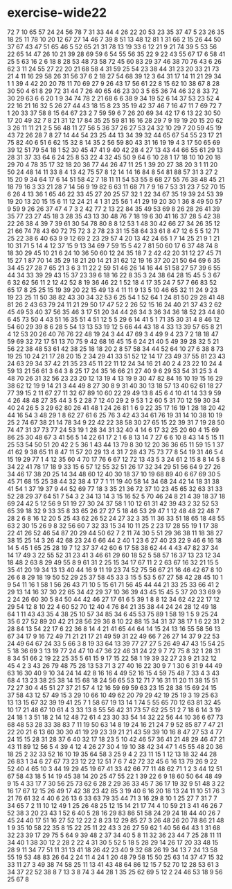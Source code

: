 # exercise-wide22
72
7
10
65
57
24
24
56
78
7
31
33
44
4
26
22
20
53
23
35
37
47
5
23
26
35
18
25
11
78
10
20
12
67
27
14
46
7
39
8
51
13
48
12
81
1
31
66
2
15
26
44
50
37
67
43
47
51
65
46
5
52
65
21
31
78
13
19
33
6
12
21
9
21
74
39
5
53
56
22
65
14
47
26
10
21
39
28
69
59
6
54
55
56
35
22
9
22
43
55
67
17
6
58
41
25
5
63
16
2
6
18
8
28
53
48
73
58
72
45
60
83
29
37
46
38
70
76
43
6
26
62
3
11
24
55
27
22
20
21
68
58
4
31
59
25
54
23
38
44
31
23
20
33
21
73
21
4
11
16
29
58
26
31
56
37
6
2
18
27
54
68
39
12
3
64
31
17
14
11
21
29
34
1
1
39
4
42
20
20
78
11
70
69
27
9
26
43
17
56
61
22
8
15
62
10
38
67
8
28
30
50
4
61
8
29
72
31
44
7
26
40
65
46
23
30
3
5
65
36
74
46
32
8
33
72
30
29
63
6
6
20
1
9
34
74
78
2
21
68
6
6
38
9
34
19
52
6
14
37
53
23
52
4
22
16
21
16
32
5
26
27
44
43
18
15
8
23
35
19
42
37
46
7
16
47
11
7
69
72
7
1
20
33
37
58
8
15
64
67
23
2
7
59
59
6
7
26
20
69
34
42
17
6
13
22
30
50
17
20
49
32
7
8
21
31
12
17
84
35
25
59
81
16
16
28
29
7
9
19
19
20
15
20
62
3
26
11
11
21
2
5
56
48
11
27
56
5
36
37
26
27
53
24
32
10
29
7
20
59
45
19
43
72
26
28
7
8
27
14
44
54
23
25
44
13
34
39
32
44
65
67
54
55
23
17
21
75
82
40
6
51
6
62
15
32
8
14
35
2
56
59
80
43
31
16
19
19
4
3
17
50
65
69
39
12
51
79
54
18
1
52
30
45
47
41
9
40
42
28
4
27
13
43
44
66
55
61
29
13
28
31
37
33
64
6
24
25
8
53
22
4
32
45
50
9
64
6
10
28
1
17
18
10
10
20
18
29
70
4
78
35
17
32
18
20
36
77
44
26
47
11
25
1
39
20
27
38
20
3
1
11
20
50
24
48
14
11
33
8
4
13
42
75
57
8
12
14
14
16
84
8
54
81
88
57
31
3
27
2
15
20
9
34
64
17
6
14
51
58
42
7
18
11
11
54
53
55
8
68
27
55
76
38
48
45
21
18
79
16
3
33
21
28
7
14
56
9
19
82
6
63
11
68
71
7
9
16
7
53
31
23
7
52
70
15
6
26
4
13
36
1
65
46
22
33
45
27
20
25
57
32
1
22
34
67
35
19
39
24
53
39
19
20
13
20
15
15
6
11
12
24
21
4
1
31
25
56
1
41
29
19
20
30
1
36
8
49
50
57
9
59
9
26
26
37
47
4
7
3
2
42
77
2
13
22
84
35
49
53
69
8
26
28
26
41
39
35
77
23
27
45
18
3
28
35
43
13
30
48
76
7
18
19
6
30
41
16
37
28
5
42
38
22
26
38
4
39
7
39
61
30
54
78
80
8
8
12
53
1
48
30
42
66
27
34
26
35
12
21
66
74
78
43
60
72
75
72
3
2
78
23
31
15
58
64
33
61
8
47
12
6
5
5
12
71
25
22
38
6
40
63
9
9
12
69
2
23
29
57
4
20
13
42
24
65
1
7
14
25
21
9
1
21
10
31
71
5
14
4
12
37
15
9
13
34
69
7
59
15
5
42
7
81
50
60
17
6
37
48
74
8
18
30
29
45
10
21
6
24
10
36
50
60
12
24
35
18
7
2
42
42
20
31
12
27
45
71
15
27
1
87
70
14
35
29
18
21
20
14
21
31
62
12
19
16
37
20
21
50
64
69
6
35
34
45
27
28
7
65
21
3
6
3
11
22
2
59
51
46
26
14
16
44
51
58
27
57
39
6
55
44
34
33
39
29
43
15
37
23
39
6
18
16
22
8
35
3
24
38
64
28
15
45
5
3
67
6
32
62
56
11
2
12
42
52
8
19
36
46
22
1
52
18
4
17
35
24
7
57
7
66
83
52
65
17
8
25
25
15
19
39
20
22
15
49
13
4
11
11
9
13
5
10
46
65
32
11
24
9
23
19
23
25
11
50
38
82
43
30
34
32
53
6
25
54
1
52
64
1
24
81
50
29
28
41
48
81
26
2
43
63
79
24
11
21
29
50
17
47
52
2
26
52
15
16
24
40
21
37
43
2
62
45
49
53
40
37
56
35
46
3
17
51
20
34
44
26
34
3
36
34
36
18
52
23
44
80
6
45
73
50
4
43
51
16
35
51
4
51
12
5
5
29
6
14
41
5
1
71
35
30
31
4
8
46
12
54
60
29
39
8
6
28
5
54
13
13
53
19
12
5
66
44
43
18
4
33
13
39
57
65
8
21
4
12
53
20
26
40
76
76
22
48
19
24
3
44
47
69
3
4
49
9
4
23
7
2
18
18
47
59
69
32
72
17
51
13
70
75
9
42
68
16
45
15
6
24
21
40
5
49
39
28
32
5
21
56
22
38
48
53
61
42
38
25
18
18
20
2
8
57
58
34
44
52
64
10
27
6
38
8
73
19
25
10
24
21
17
28
20
15
2
34
29
41
33
51
52
12
14
17
23
49
37
55
81
23
43
24
63
29
34
37
42
21
35
23
45
11
22
11
12
24
34
16
21
40
2
4
23
22
10
24
4
59
13
21
56
61
3
64
3
8
25
17
24
35
16
66
21
27
40
9
6
29
53
54
31
25
3
4
48
70
26
31
32
56
23
23
20
12
13
19
4
13
19
9
30
47
82
84
16
10
19
15
16
29
38
62
12
19
9
14
21
3
44
49
8
27
30
8
9
31
40
30
13
18
57
13
40
62
61
18
27
77
39
15
2
11
67
27
11
32
67
89
10
60
22
29
49
13
8
45
6
4
10
41
14
33
9
59
4
26
48
48
27
35
44
3
5
2
28
7
12
40
29
2
9
53
1
2
60
5
31
70
12
59
30
34
40
24
26
5
3
29
62
80
26
41
48
1
24
26
81
1
6
9
22
35
17
16
19
1
28
18
20
42
44
16
54
3
48
29
1
8
62
27
61
6
25
76
3
42
43
34
61
76
19
31
14
10
38
10
19
25
2
74
67
38
21
14
78
34
9
22
42
22
38
58
30
27
65
15
22
39
31
7
19
28
50
74
47
31
37
73
77
24
53
19
1
28
34
31
32
40
4
14
6
17
32
25
20
60
4
15
69
86
25
30
48
67
3
41
56
5
14
22
61
17
2
1
6
8
13
14
7
27
6
6
10
8
43
14
5
15
11
25
53
54
50
51
20
42
2
5
36
1
43
44
13
79
8
30
12
20
36
36
65
11
59
15
1
37
41
62
9
38
65
11
8
47
11
57
20
29
13
4
31
7
28
43
75
73
77
8
54
19
31
46
5
4
15
19
29
77
1
4
12
35
60
4
70
17
76
6
67
12
72
13
43
5
3
24
61
2
15
8
8
14
5
8
34
22
41
78
17
18
9
33
15
6
57
12
55
32
51
26
17
32
34
29
51
56
64
9
27
26
34
46
17
38
20
25
14
34
48
60
12
40
30
18
37
10
19
68
89
40
6
67
69
30
5
45
71
68
15
25
38
44
32
38
4
17
7
1
11
19
40
58
14
34
68
24
42
14
18
31
38
41
54
1
37
19
37
9
44
52
69
77
18
3
35
21
36
72
37
10
23
45
65
32
63
31
33
52
28
29
37
64
51
7
54
3
2
34
13
14
3
15
16
52
5
70
46
24
8
21
4
39
18
37
18
69
24
42
5
12
56
9
51
19
27
30
24
37
58
1
10
12
61
31
42
39
43
2
32
52
53
65
39
18
32
9
33
35
8
33
65
26
27
27
5
18
46
53
29
47
1
12
48
48
22
48
7
28
2
6
8
16
12
20
5
25
43
62
26
52
24
27
32
3
35
11
36
33
51
18
65
18
48
55
63
2
30
15
26
9
8
32
56
60
7
32
33
15
34
10
11
25
2
23
17
28
55
19
1
17
38
22
41
26
52
46
54
87
20
29
44
50
62
7
2
11
74
30
5
51
29
36
38
11
18
38
27
38
15
25
14
3
26
42
68
23
24
6
66
44
2
40
1
23
6
27
40
23
22
9
46
6
16
18
14
5
45
1
65
25
28
19
7
12
37
37
42
60
6
17
58
38
62
44
4
43
47
82
37
34
14
17
49
3
22
55
52
31
23
41
3
46
61
29
60
18
52
5
58
57
16
37
13
23
12
34
18
48
2
63
8
29
49
55
8
9
61
31
2
25
15
34
17
67
11
2
2
63
67
16
32
21
15
5
35
41
20
19
34
13
13
40
44
16
9
11
19
23
74
52
75
56
67
21
16
46
42
67
8
10
26
6
8
29
18
19
50
52
29
25
37
58
45
33
3
15
5
53
5
67
27
58
42
28
45
10
1
9
54
11
16
1
58
1
56
26
43
71
10
5
15
61
71
56
45
44
44
21
33
25
33
66
41
2
29
13
14
16
37
30
22
65
34
42
29
37
10
36
39
43
45
15
45
5
37
20
33
69
9
2
24
26
60
30
5
84
50
44
42
46
27
17
61
6
5
39
1
8
8
12
34
62
42
22
17
12
29
54
12
8
10
22
4
60
52
70
12
40
4
76
84
21
35
38
44
24
24
28
12
49
18
64
1
11
43
43
35
4
38
25
10
57
34
85
34
6
45
53
75
89
1
58
19
1
5
9
25
24
35
6
27
52
89
20
42
21
28
56
29
36
8
10
22
88
15
34
31
37
38
17
1
6
22
31
2
28
84
13
54
22
17
6
22
36
8
14
4
21
41
65
44
64
14
15
24
13
16
55
58
56
13
67
34
17
9
16
72
49
71
21
21
17
21
49
59
31
22
49
66
7
26
27
14
37
9
22
53
24
49
64
67
24
33
5
66
3
8
19
33
64
13
39
77
27
27
5
26
49
47
43
15
54
25
5
18
36
69
3
13
19
77
24
47
10
47
36
22
46
31
24
22
9
7
72
75
8
32
1
28
31
8
34
51
66
2
19
22
25
35
5
61
15
9
17
15
22
58
1
19
39
32
27
23
9
21
32
12
45
4
2
3
43
26
79
48
75
28
13
53
71
3
27
40
16
22
30
9
7
1
30
6
31
9
44
49
63
16
30
40
9
10
34
24
14
42
8
16
16
4
49
52
16
15
4
59
75
48
7
33
4
3
43
68
4
13
23
38
25
38
14
15
68
18
24
56
65
53
12
71
7
16
31
11
20
11
38
15
51
72
27
30
4
45
51
27
37
21
57
4
12
16
59
69
59
63
23
15
28
38
15
69
24
15
37
58
43
12
57
49
15
3
29
10
66
10
49
62
20
79
29
42
19
25
19
3
19
25
63
13
13
15
67
32
39
19
41
25
7
1
58
67
19
13
14
1
74
5
55
65
70
12
63
81
32
45
10
17
21
48
67
10
61
4
3
33
13
8
55
56
42
31
73
57
62
25
51
2
7
18
6
14
3
19
24
18
1
3
51
18
2
14
12
48
72
61
4
23
30
33
54
14
32
22
56
44
10
36
6
67
73
68
48
53
28
33
38
83
7
11
19
50
63
14
8
19
24
16
21
24
7
9
52
85
87
7
47
21
22
20
21
6
13
60
30
30
41
19
29
23
39
21
21
43
59
39
10
16
8
47
27
53
4
77
24
15
15
28
31
28
37
6
40
32
17
18
23
5
10
42
46
57
36
41
21
48
29
46
47
21
43
11
89
12
56
5
4
39
4
12
4
26
27
30
4
19
10
38
42
34
47
1
45
55
48
20
36
18
25
2
32
33
52
16
10
19
35
64
58
3
25
9
4
2
23
11
15
1
12
13
18
32
44
28
26
83
1
34
6
27
67
73
23
12
22
12
51
7
6
7
42
72
32
45
6
16
13
79
26
9
22
52
40
4
65
10
3
44
19
29
45
19
67
41
33
42
66
77
11
48
62
71
1
2
3
44
12
51
67
58
43
18
5
14
19
45
38
14
20
25
47
55
22
1
39
22
6
9
18
60
50
64
48
49
9
15
4
33
17
7
30
56
25
73
62
6
28
2
29
36
33
45
7
36
17
19
32
9
51
48
3
22
16
17
67
12
15
26
49
17
42
38
23
42
85
3
19
40
6
16
20
18
13
24
11
10
51
76
3
21
76
61
32
4
40
6
26
13
6
33
63
79
35
44
71
3
16
29
8
10
1
25
27
7
31
7
7
34
65
7
2
11
10
12
49
1
25
26
48
25
12
15
14
21
17
74
4
10
59
21
3
41
46
26
7
52
38
3
20
23
43
1
52
6
40
5
28
16
29
83
86
51
58
24
29
24
18
44
40
26
7
45
24
40
17
51
16
27
52
12
22
2
8
23
12
29
85
27
3
26
48
26
20
78
86
21
48
1
9
35
10
58
22
35
8
15
22
25
11
22
43
3
26
27
59
62
1
40
56
64
43
1
31
68
32
23
39
17
29
75
5
64
9
39
48
2
37
34
40
5
8
11
32
36
23
44
7
25
28
11
11
34
40
1
38
30
12
2
28
2
22
4
31
30
5
52
5
18
5
28
29
14
26
17
20
33
48
15
28
9
11
34
77
51
11
31
13
41
18
26
42
23
40
9
32
68
26
19
34
13
7
24
13
58
55
19
53
48
83
26
64
2
24
11
4
24
1
20
48
79
58
15
50
25
63
14
37
47
15
32
33
11
27
3
49
38
74
58
25
11
13
41
43
48
64
86
12
15
7
52
70
12
28
53
61
3
34
37
22
52
38
8
7
13
3
8
74
3
44
28
1
35
25
62
69
5
12
2
24
46
53
18
9
56
25
67
8
